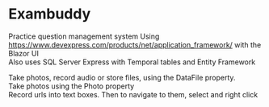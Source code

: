 # Exambuddy
Practice question management system
Using https://www.devexpress.com/products/net/application_framework/  with the Blazor UI <br>
Also uses SQL Server Express with Temporal tables and Entity Framework

Take photos, record audio or store files, using the DataFile property. <br>
Take photos using the Photo property <br>
Record urls into text boxes. Then to navigate to them, select and right click <br>





